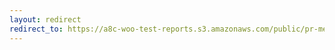 ```yaml
---
layout: redirect
redirect_to: https://a8c-woo-test-reports.s3.amazonaws.com/public/pr-merge/38182/api/index.html
---
```

